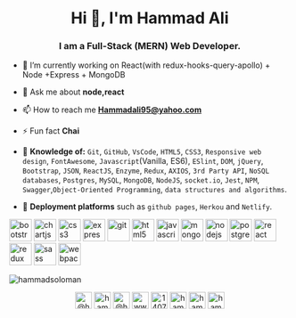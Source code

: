<h1 align="center">Hi 👋, I'm Hammad Ali</h1>
<h3 align="center">I am a Full-Stack (MERN) Web Developer.</h3>

- 🔭 I’m currently working on React(with redux-hooks-query-apollo) + Node +Express + MongoDB

- 💬 Ask me about **node,react**

- 📫 How to reach me **Hammadali95@yahoo.com**

- ⚡ Fun fact **Chai**


- 💬 **Knowledge of:** `Git`, `GitHub`, `VsCode`, `HTML5`, `CSS3`, `Responsive web design`, `FontAwesome`, `Javascript`(Vanilla, ES6), `ESlint`, `DOM`, `jQuery`, `Bootstrap`, `JSON`,
 `ReactJS`, `Enzyme`, `Redux`, `AXIOS`, `3rd Party API`, `NoSQL databases`, `Postgres`, `MySQL`, `MongoDB`, `NodeJS`, `socket.io`, `Jest`, `NPM`, `Swagger`,`Object-Oriented Programming`, `data structures and algorithms`.


- 💬 **Deployment platforms** such as `github pages`, `Herkou` and `Netlify`.


<p align="left"><img src="https://devicons.github.io/devicon/devicon.git/icons/bootstrap/bootstrap-plain.svg" alt="bootstrap" width="40" height="40"/> <img src="https://www.chartjs.org/media/logo-title.svg" alt="chartjs" width="40" height="40"/> <img src="https://devicons.github.io/devicon/devicon.git/icons/css3/css3-original-wordmark.svg" alt="css3" width="40" height="40"/> <img src="https://devicons.github.io/devicon/devicon.git/icons/express/express-original-wordmark.svg" alt="express" width="40" height="40"/> <img src="https://www.vectorlogo.zone/logos/git-scm/git-scm-icon.svg" alt="git" width="40" height="40"/> <img src="https://devicons.github.io/devicon/devicon.git/icons/html5/html5-original-wordmark.svg" alt="html5" width="40" height="40"/> <img src="https://devicons.github.io/devicon/devicon.git/icons/javascript/javascript-original.svg" alt="javascript" width="40" height="40"/> <img src="https://devicons.github.io/devicon/devicon.git/icons/mongodb/mongodb-original-wordmark.svg" alt="mongodb" width="40" height="40"/> <img src="https://devicons.github.io/devicon/devicon.git/icons/nodejs/nodejs-original-wordmark.svg" alt="nodejs" width="40" height="40"/> <img src="https://devicons.github.io/devicon/devicon.git/icons/postgresql/postgresql-original-wordmark.svg" alt="postgresql" width="40" height="40"/> <img src="https://devicons.github.io/devicon/devicon.git/icons/react/react-original-wordmark.svg" alt="react" width="40" height="40"/> <img src="https://devicons.github.io/devicon/devicon.git/icons/redux/redux-original.svg" alt="redux" width="40" height="40"/> <img src="https://devicons.github.io/devicon/devicon.git/icons/sass/sass-original.svg" alt="sass" width="40" height="40"/> <img src="https://devicons.github.io/devicon/devicon.git/icons/webpack/webpack-original.svg" alt="webpack" width="40" height="40"/></p><img align="center" src="https://github-readme-stats.vercel.app/api/top-langs/?username=hammadsoloman&layout=compact&hide=html" alt="hammadsoloman" />

<p align="center">
<a href="https://codepen.io/@hammadsoloman" target="blank"><img align="center" src="https://cdn.jsdelivr.net/npm/simple-icons@3.0.1/icons/codepen.svg" alt="@hammadsoloman" height="30" width="30" /></a>
<a href="https://dev.to/hammadsoloman" target="blank"><img align="center" src="https://cdn.jsdelivr.net/npm/simple-icons@3.0.1/icons/dev-dot-to.svg" alt="hammadsoloman" height="30" width="30" /></a>
<a href="https://twitter.com/@hammad_a_s" target="blank"><img align="center" src="https://cdn.jsdelivr.net/npm/simple-icons@3.0.1/icons/twitter.svg" alt="@hammad_a_s" height="30" width="30" /></a>
<a href="https://linkedin.com/in/www.linkedin.com/in/hammad95" target="blank"><img align="center" src="https://cdn.jsdelivr.net/npm/simple-icons@3.0.1/icons/linkedin.svg" alt="www.linkedin.com/in/hammad95" height="30" width="30" /></a>
<a href="https://stackoverflow.com/users/14072229" target="blank"><img align="center" src="https://cdn.jsdelivr.net/npm/simple-icons@3.0.1/icons/stackoverflow.svg" alt="14072229" height="30" width="30" /></a>
<a href="https://dribbble.com/hammad" target="blank"><img align="center" src="https://cdn.jsdelivr.net/npm/simple-icons@3.0.1/icons/dribbble.svg" alt="hammad" height="30" width="30" /></a>
<a href="https://www.behance.net/hammad" target="blank"><img align="center" src="https://cdn.jsdelivr.net/npm/simple-icons@3.0.1/icons/behance.svg" alt="hammad" height="30" width="30" /></a>
<a href="https://medium.com/hammad_abusulieman" target="blank"><img align="center" src="https://cdn.jsdelivr.net/npm/simple-icons@3.0.1/icons/medium.svg" alt="hammad_abusulieman" height="30" width="30" /></a>
</p>
